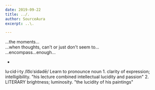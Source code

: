 ```yaml
---
date: 2019-09-22
title: ../.
author: SourceAura
excerpt: ..\.

---
```


...the moments...  
...when thoughts, can't or just don't seem to...  
...encompass...enough...

- 

lu·cid·i·ty
/lo͞oˈsidədē/
Learn to pronounce
noun
1.
clarity of expression; intelligibility.
"his lecture combined intellectual lucidity and passion"
2.
LITERARY
brightness; luminosity.
"the lucidity of his paintings"
